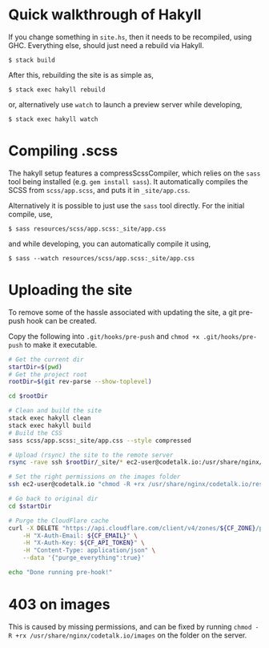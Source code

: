 # Quick walkthrough of Hakyll
If you change something in `site.hs`, then it needs to be recompiled, using GHC. Everything else, should just need a rebuild via Hakyll.

```
$ stack build
```

After this, rebuilding the site is as simple as,

```
$ stack exec hakyll rebuild
```

or, alternatively use `watch` to launch a preview server while developing,

```
$ stack exec hakyll watch
```


# Compiling .scss
The hakyll setup features a compressScssCompiler, which relies on the `sass` tool being installed (e.g. `gem install sass`). It automatically compiles the SCSS from `scss/app.scss`, and puts it in `_site/app.css`.

Alternatively it is possible to just use the `sass` tool directly. For the initial compile, use,

```
$ sass resources/scss/app.scss:_site/app.css
```

and while developing, you can automatically compile it using,

```
$ sass --watch resources/scss/app.scss:_site/app.css
```


# Uploading the site
To remove some of the hassle associated with updating the site, a git pre-push
hook can be created.

Copy the following into `.git/hooks/pre-push` and `chmod +x .git/hooks/pre-push`
to make it executable.

```bash
# Get the current dir
startDir=$(pwd)
# Get the project root
rootDir=$(git rev-parse --show-toplevel)

cd $rootDir

# Clean and build the site
stack exec hakyll clean
stack exec hakyll build
# Build the CSS
sass scss/app.scss:_site/app.css --style compressed

# Upload (rsync) the site to the remote server
rsync -rave ssh $rootDir/_site/* ec2-user@codetalk.io:/usr/share/nginx/codetalk.io --delete-after

# Set the right permissions on the images folder
ssh ec2-user@codetalk.io "chmod -R +rx /usr/share/nginx/codetalk.io/resources/images"

# Go back to original dir
cd $startDir

# Purge the CloudFlare cache
curl -X DELETE "https://api.cloudflare.com/client/v4/zones/${CF_ZONE}/purge_cache" \
    -H "X-Auth-Email: ${CF_EMAIL}" \
    -H "X-Auth-Key: ${CF_API_TOKEN}" \
    -H "Content-Type: application/json" \
    --data '{"purge_everything":true}'

echo "Done running pre-hook!"
```

# 403 on images
This is caused by missing permissions, and can be fixed by running `chmod -R +rx /usr/share/nginx/codetalk.io/images` on the folder on the server.
